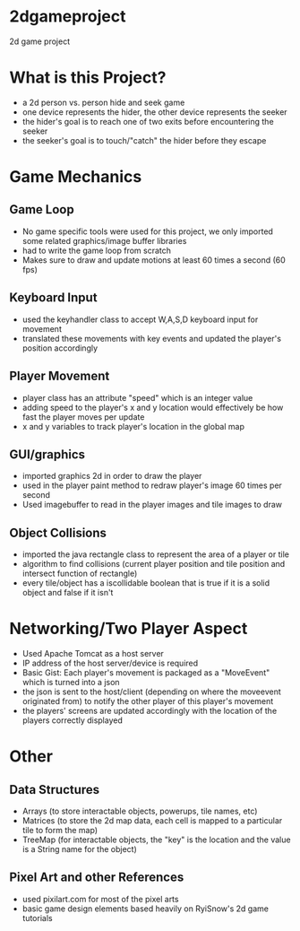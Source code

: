 # 2dgameproject
2d game project
# What is this Project?
- a 2d person vs. person hide and seek game
- one device represents the hider, the other device represents the seeker
- the hider's goal is to reach one of two exits before encountering the seeker
- the seeker's goal is to touch/"catch" the hider before they escape

# Game Mechanics

## Game Loop
- No game specific tools were used for this project, we only imported some related graphics/image buffer libraries
- had to write the game loop from scratch
- Makes sure to draw and update motions at least 60 times a second (60 fps)
 
## Keyboard Input
- used the keyhandler class to accept W,A,S,D keyboard input for movement
- translated these movements with key events and updated the player's position accordingly

## Player Movement
- player class has an attribute "speed" which is an integer value
- adding speed to the player's x and y location would effectively be how fast the player moves per update
- x and y variables to track player's location in the global map

## GUI/graphics
- imported graphics 2d in order to draw the player
- used in the player paint method to redraw player's image 60 times per second
- Used imagebuffer to read in the player images and tile images to draw

## Object Collisions
- imported the java rectangle class to represent the area of a player or tile
- algorithm to find collisions (current player position and tile position and intersect function of rectangle)
- every tile/object has a iscollidable boolean that is true if it is a solid object and false if it isn't

# Networking/Two Player Aspect
- Used Apache Tomcat as a host server
- IP address of the host server/device is required
- Basic Gist: Each player's movement is packaged as a "MoveEvent" which is turned into a json 
- the json is sent to the host/client (depending on where the moveevent originated from) to notify the other player of this player's movement
- the players' screens are updated accordingly with the location of the players correctly displayed

# Other

## Data Structures
- Arrays (to store interactable objects, powerups, tile names, etc)
- Matrices (to store the 2d map data, each cell is mapped to a particular tile to form the map)
- TreeMap (for interactable objects, the "key" is the location and the value is a String name for the object)

## Pixel Art and other References
- used pixilart.com for most of the pixel arts
- basic game design elements based heavily on RyiSnow's 2d game tutorials
